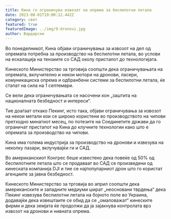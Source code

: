 ```yaml
---
title: Кина го ограничува извозот на опрема за беспилотни летала
date: 2023-08-01T19:00:12.442Z
category: свет
featured: true
featuredImage: ../img/9-dronovi.jpg
author: Вардарски
---
```

Во понеделникот, Кина објави ограничувања за извозот на дел од опремата потребна за производство на беспилотни летала, во услови на ескалација на тензиите со САД околу пристапот до технологијата.

Кинеското Министерство за трговија соопшти дека ограничувањата на опремата, вклучително и некои мотори на дронови, ласери, комуникациска опрема и одбранбени системи за беспилотни летала, ќе стапат на сила на 1 септември.

Се вели дека ограничувањата се насочени кон „заштита на националната безбедност и интереси“.

Тие доаѓаат откако Пекинг, исто така, објави ограничувања за извозот на некои метали кои се широко користени во производството на чипови претходно минатиот месец, по потезите на Соединетите држави да го ограничат пристапот на Кина до клучните технологии како што е опремата за производство на чипови.

Кина има голема индустрија за производство на дронови и извезува на неколку пазари, вклучувајќи ги и САД.

Во американскиот Конгрес беше известено дека повеќе од 50% од беспилотните летала што се продаваат во САД се произведени од кинеската компанија DJI и тие се најпопуларниот дрон што го користат агенциите за јавна безбедност.

Кинеското Министерство за трговија во април соопшти дека американските и западните медиуми шират „неосновани тврдења“ дека Пекинг извезува беспилотни летала на бојното поле во Украина, додавајќи дека извештаите се обид да се „омаловажат“ кинеските фирми и дека земјата ќе продолжи да ја зајакнува контролата врз извозот на дронови и нивната опрема.